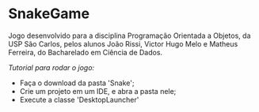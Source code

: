 # SnakeGame
Jogo desenvolvido para a disciplina Programação Orientada a Objetos, da USP São Carlos, pelos alunos João Rissi, Victor Hugo Melo e Matheus Ferreira, do Bacharelado em Ciência de Dados.

*Tutorial para rodar o jogo:*
- Faça o download da pasta 'Snake';
- Crie um projeto em um IDE, e abra a pasta nele;
- Execute a classe 'DesktopLauncher'
